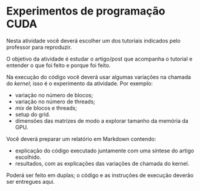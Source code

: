 # Experimentos de programação CUDA

Nesta atividade você deverá escolher um dos tutoriais indicados pelo professor para reproduzir.

O objetivo da atividade é estudar o artigo/post que acompanha o tutorial e entender o que foi feito e porque foi feito.

Na execução do código você deverá usar algumas variações na chamada do _kernel_; isso é o experimento da atividade. Por exemplo:

* variação no número de blocos;
* variação no número de threads;
* _mix_ de blocos e threads;
* setup do grid.
* dimensões das matrizes de modo a explorar tamanho da memória da GPU.

Você deverá preparar um relatório em Markdown contendo:

- explicação do código executado juntamente com uma síntese do artigo escolhido.
- resultados, com as explicações das variações de chamada do kernel.

Poderá ser feito em duplas; o código e as instruções de execução deverão ser entregues aqui.
